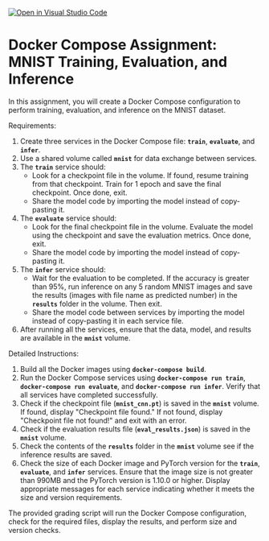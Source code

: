 [![Open in Visual Studio Code](https://classroom.github.com/assets/open-in-vscode-718a45dd9cf7e7f842a935f5ebbe5719a5e09af4491e668f4dbf3b35d5cca122.svg)](https://classroom.github.com/online_ide?assignment_repo_id=11278941&assignment_repo_type=AssignmentRepo)
# Docker Compose Assignment: MNIST Training, Evaluation, and Inference

In this assignment, you will create a Docker Compose configuration to perform training, evaluation, and inference on the MNIST dataset.

Requirements:

1. Create three services in the Docker Compose file: **`train`**, **`evaluate`**, and **`infer`**.
2. Use a shared volume called **`mnist`** for data exchange between services.
3. The **`train`** service should:
    - Look for a checkpoint file in the volume. If found, resume training from that checkpoint. Train for 1 epoch and save the final checkpoint. Once done, exit.
    - Share the model code by importing the model instead of copy-pasting it.
4. The **`evaluate`** service should:
    - Look for the final checkpoint file in the volume. Evaluate the model using the checkpoint and save the evaluation metrics. Once done, exit.
    - Share the model code by importing the model instead of copy-pasting it.
5. The **`infer`** service should:
    - Wait for the evaluation to be completed. If the accuracy is greater than 95%, run inference on any 5 random MNIST images and save the results (images with file name as predicted number) in the **`results`** folder in the volume. Then exit.
    - Share the model code between services by importing the model instead of copy-pasting it in each service file.
6. After running all the services, ensure that the data, model, and results are available in the **`mnist`** volume.

Detailed Instructions:

1. Build all the Docker images using **`docker-compose build`**.
2. Run the Docker Compose services using **`docker-compose run train`**, **`docker-compose run evaluate`**, and **`docker-compose run infer`**. Verify that all services have completed successfully.
3. Check if the checkpoint file (**`mnist_cnn.pt`**) is saved in the **`mnist`** volume. If found, display "Checkpoint file found." If not found, display "Checkpoint file not found!" and exit with an error.
4. Check if the evaluation results file (**`eval_results.json`**) is saved in the **`mnist`** volume.
5. Check the contents of the **`results`** folder in the **`mnist`** volume see if the inference results are saved.
6. Check the size of each Docker image and PyTorch version for the **`train`**, **`evaluate`**, and **`infer`** services. Ensure that the image size is not greater than 990MB and the PyTorch version is 1.10.0 or higher. Display appropriate messages for each service indicating whether it meets the size and version requirements.

The provided grading script will run the Docker Compose configuration, check for the required files, display the results, and perform size and version checks.